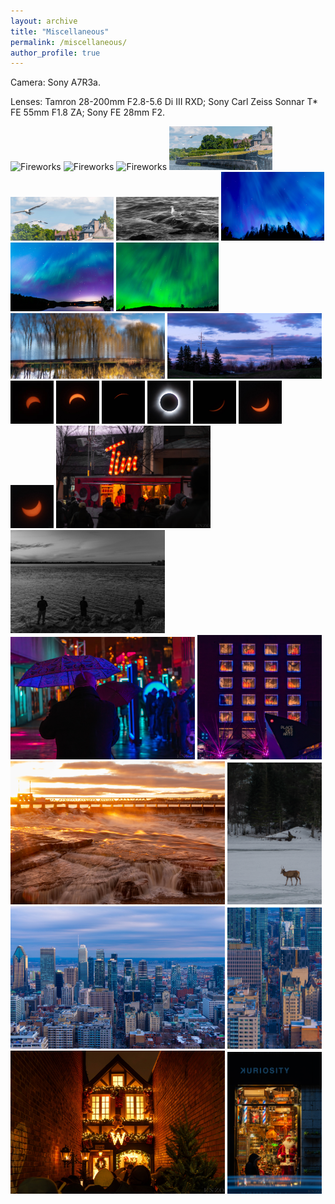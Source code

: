 ```yaml
---
layout: archive
title: "Miscellaneous"
permalink: /miscellaneous/
author_profile: true
---
```


Camera: Sony A7R3a.

Lenses: Tamron 28-200mm F2.8-5.6 Di III RXD; Sony Carl Zeiss Sonnar T* FE 55mm F1.8 ZA; Sony FE 28mm F2.

<img src="../photos/20240707-DSC08208.jpg" alt="Fireworks" width="32.66%"/>
<img src="../photos/20240707-DSC08206.jpg" alt="Fireworks" width="32.66%"/>
<img src="../photos/20240707-DSC08205.jpg" alt="Fireworks" width="32.66%"/>

<img src="../photos/20240526-DSC08001.jpg" alt="Aurora" width="32.66%"/>
<img src="../photos/20240526-DSC08002.jpg" alt="Aurora" width="32.66%"/>
<img src="../photos/20240526-DSC08039.jpg" alt="Aurora" width="32.66%"/>

<img src="../photos/20240510-DSC07864-Enhanced-NR.jpg" alt="Aurora" width="32.66%"/>
<img src="../photos/20240510-DSC07858-Enhanced-NR.jpg" alt="Aurora" width="32.66%"/>
<img src="../photos/20240510-DSC07862-Enhanced-NR.jpg" alt="Aurora" width="32.66%"/>

<img src="../photos/20240416-DSC07809-Enhanced-NR.jpg" alt="Angrignon" width="49%"/>
<img src="../photos/20240416-DSC07832-Enhanced-NR.jpg" alt="Angrignon" width="49%"/>

<img src="../photos/solar_1.jpg" alt="Lachine" width="13.7%"/>
<img src="../photos/solar_2.jpg" alt="Lachine" width="13.7%"/>
<img src="../photos/solar_3.jpg" alt="Lachine" width="13.7%"/>
<img src="../photos/solar_4.jpg" alt="Lachine" width="13.7%"/>
<img src="../photos/solar_5.jpg" alt="Lachine" width="13.7%"/>
<img src="../photos/solar_6.jpg" alt="Lachine" width="13.7%"/>
<img src="../photos/solar_7.jpg" alt="Lachine" width="13.7%"/>

<img src="../photos/20240302-DSC07577-Enhanced-NR.jpg" alt="Place des Arts" width="49%"/>
<img src="../photos/20240302-DSC07587-Enhanced-NR.jpg" alt="Place des Arts" width="49%"/>

<img src="../photos/20240302-DSC07629-Enhanced-NR.jpg" alt="Place des Arts" width="58.5%"/>
<img src="../photos/20240302-DSC07627-Enhanced-NR.jpg" alt="Place des Arts" width="39.5%"/>


<img src="../photos/20240101-DSC07255-Enhanced-NR.jpg" alt="Ottawa" width="68%"/>
<img src="../photos/20240215-DSC07565-Enhanced-NR.jpg" alt="Parc Omega @ Montreal" width="30%"/>

<img src="../photos/20240210-DSC07293.jpg" alt="Montreal" width="68%"/>
<img src="../photos/20240210-DSC07290.jpg" alt="Montreal" width="30%"/>

<img src="../photos/20231224-DSC07071-Enhanced-NR.jpg" alt="Christmas Eve" width="68%"/>
<img src="../photos/20231209-DSC06726-Enhanced-NR.jpg" alt="Christmas" width="30%"/>
